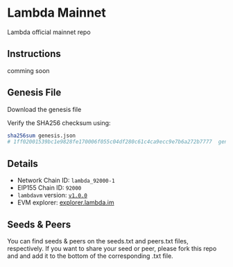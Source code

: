# Lambda Mainnet

Lambda official mainnet repo

## Instructions

comming soon

## Genesis File

Download the genesis file

Verify the SHA256 checksum using:

```bash
sha256sum genesis.json
# 1ff02001539bc1e9828fe170006f055c04df280c61c4ca9ecc9e7b6a272b7777  genesis.json
```

## Details

- Network Chain ID: `lambda_92000-1`
- EIP155 Chain ID: `92000`
- `lambdavm` version: [`v1.0.0`](https://github.com/LambdaIM/lambdavm/releases)
- EVM explorer: [explorer.lambda.im](https://explorer.lambda.im)

## Seeds & Peers

You can find seeds & peers on the seeds.txt and peers.txt files, respectively. If you want to share your seed or peer, please fork this repo and and add it to the bottom of the corresponding .txt file.
